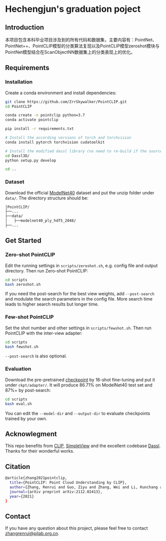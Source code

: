 # Hechengjun's graduation poject


## Introduction
本项目包含本科毕业项目涉及到的所有代码和数据集，主要内容有：PointNet、PointNet++、PointCLIP模型的分类算法复现以及PointCLIP模型zeroshot模块与PointNet模型结合在ScanObjectNN数据集上的分类表现上的优化。




## Requirements

### Installation
Create a conda environment and install dependencies:
```bash
git clone https://github.com/ZrrSkywalker/PointCLIP.git
cd PointCLIP

conda create -n pointclip python=3.7
conda activate pointclip

pip install -r requirements.txt

# Install the according versions of torch and torchvision
conda install pytorch torchvision cudatoolkit

# Install the modified dassl library (no need to re-build if the source code is changed)
cd Dassl3D/
python setup.py develop

cd ..
```

### Dataset
Download the official [ModelNet40](https://shapenet.cs.stanford.edu/media/modelnet40_ply_hdf5_2048.zip) dataset and put the unzip folder under `data/`.
The directory structure should be:
```bash
│PointCLIP/
├──...
├──data/
│   ├──modelnet40_ply_hdf5_2048/
├──...
```
### 

## Get Started

### Zero-shot PointCLIP
Edit the running settings in `scripts/zeroshot.sh`, e.g. config file and output directory. Then run Zero-shot PointCLIP:
```bash
cd scripts
bash zeroshot.sh
```
If you need the post-search for the best view weights, add `--post-search` and modulate the search parameters in the config file. More search time leads to higher search results but longer time.

### Few-shot PointCLIP
Set the shot number and other settings in `scripts/fewshot.sh`. Then run PointCLIP with the inter-view adapter:
```bash
cd scripts
bash fewshot.sh
```
`--post-search` is also optional.

### Evaluation
Download the pre-pretrained [checkpoint](https://drive.google.com/file/d/1hFswVidomLdYaWZZga6RpWRJW9-JJbHZ/view?usp=sharing) by 16-shot fine-tuning and put it under `ckpt/adapter/`. It will produce 86.71% on ModelNet40 test set and 87%+ by post-search:
```bash
cd scripts
bash eval.sh
```
You can edit the `--model-dir` and `--output-dir` to evaluate checkpoints trained by your own.

## Acknowlegment
This repo benefits from [CLIP](https://github.com/openai/CLIP), [SimpleView](https://github.com/princeton-vl/SimpleView) and the excellent codebase [Dassl](https://github.com/KaiyangZhou/Dassl.pytorch). Thanks for their wonderful works.

## Citation
```bash
@article{zhang2021pointclip,
  title={PointCLIP: Point Cloud Understanding by CLIP},
  author={Zhang, Renrui and Guo, Ziyu and Zhang, Wei and Li, Kunchang and Miao, Xupeng and Cui, Bin and Qiao, Yu and Gao, Peng and Li, Hongsheng},
  journal={arXiv preprint arXiv:2112.02413},
  year={2021}
}
```

## Contact
If you have any question about this project, please feel free to contact zhangrenrui@pjlab.org.cn.
